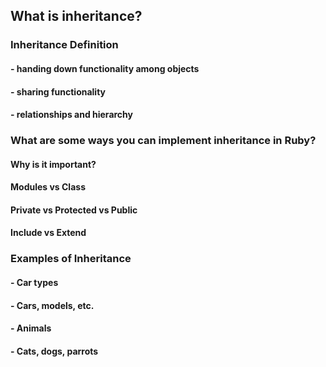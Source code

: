 ## What is inheritance?

### Inheritance Definition

#### - handing down functionality among objects

#### - sharing functionality

#### - relationships and hierarchy

### What are some ways you can implement inheritance in Ruby?

#### Why is it important?

#### Modules vs Class

#### Private vs Protected vs Public

#### Include vs Extend

### Examples of Inheritance

#### - Car types

#### - Cars, models, etc.

#### - Animals

#### - Cats, dogs, parrots
